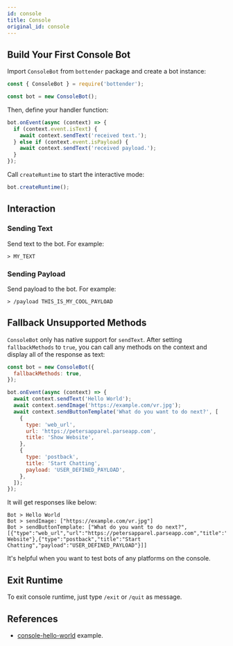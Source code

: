 ```yaml
---
id: console
title: Console
original_id: console
---
```


## Build Your First Console Bot

Import `ConsoleBot` from `bottender` package and create a bot instance:

```js
const { ConsoleBot } = require('bottender');

const bot = new ConsoleBot();
```

Then, define your handler function:

```js
bot.onEvent(async (context) => {
  if (context.event.isText) {
    await context.sendText('received text.');
  } else if (context.event.isPayload) {
    await context.sendText('received payload.');
  }
});
```

Call `createRuntime` to start the interactive mode:

```js
bot.createRuntime();
```

## Interaction

### Sending Text

Send text to the bot. For example:

```
> MY_TEXT
```

### Sending Payload

Send payload to the bot. For example:

```
> /payload THIS_IS_MY_COOL_PAYLOAD
```

## Fallback Unsupported Methods

`ConsoleBot` only has native support for `sendText`. After setting `fallbackMethods` to `true`, you can call any methods on the context and display all of the response as text:

```js
const bot = new ConsoleBot({
  fallbackMethods: true,
});

bot.onEvent(async (context) => {
  await context.sendText('Hello World');
  await context.sendImage('https://example.com/vr.jpg');
  await context.sendButtonTemplate('What do you want to do next?', [
    {
      type: 'web_url',
      url: 'https://petersapparel.parseapp.com',
      title: 'Show Website',
    },
    {
      type: 'postback',
      title: 'Start Chatting',
      payload: 'USER_DEFINED_PAYLOAD',
    },
  ]);
});
```

It will get responses like below:

```
Bot > Hello World
Bot > sendImage: ["https://example.com/vr.jpg"]
Bot > sendButtonTemplate: ["What do you want to do next?",[{"type":"web_url","url":"https://petersapparel.parseapp.com","title":"Show Website"},{"type":"postback","title":"Start Chatting","payload":"USER_DEFINED_PAYLOAD"}]]
```

It's helpful when you want to test bots of any platforms on the console.

## Exit Runtime

To exit console runtime, just type `/exit` or `/quit` as message.

## References

- [console-hello-world](https://github.com/Yoctol/bottender/blob/master/examples/console-hello-world/index.js) example.
